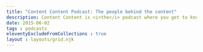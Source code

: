 ```yaml
---
title: "Content Content Podcast: The people behind the content"
description: Content Content is <i>the</i> podcast where you get to know the people behind the content. Ed Marsh interviews professionals in technical communication, content strategy, content marketing, information architecture, and others who create, organize, and maintain content online.
date: 2015-06-02
tags : podcasts
eleventyExcludeFromCollections : true
layout : layouts/grid.njk
---
```

